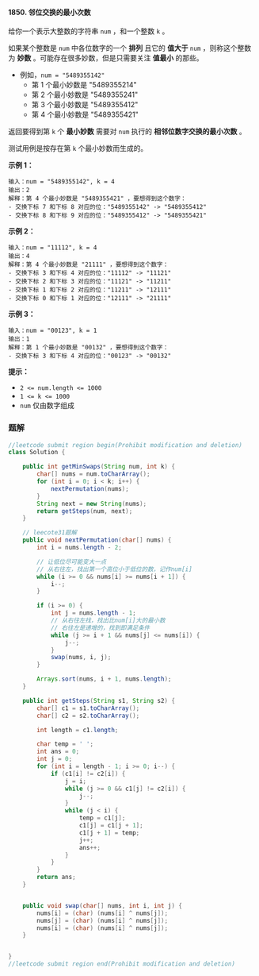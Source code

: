 #### 1850. 邻位交换的最小次数

给你一个表示大整数的字符串 `num` ，和一个整数 `k` 。

如果某个整数是 `num` 中各位数字的一个 **排列** 且它的 **值大于** `num` ，则称这个整数为 **妙数** 。可能存在很多妙数，但是只需要关注 **值最小** 的那些。

* 例如，`num = "5489355142"` 
  * 第 1 个最小妙数是 "5489355214"
  * 第 2 个最小妙数是 "5489355241"
  * 第 3 个最小妙数是 "5489355412"
  * 第 4 个最小妙数是 "5489355421"

返回要得到第 `k` 个 **最小妙数** 需要对 `num` 执行的 **相邻位数字交换的最小次数** 。

测试用例是按存在第 `k` 个最小妙数而生成的。

**示例 1：**

```shell
输入：num = "5489355142", k = 4
输出：2
解释：第 4 个最小妙数是 "5489355421" ，要想得到这个数字：
- 交换下标 7 和下标 8 对应的位："5489355142" -> "5489355412"
- 交换下标 8 和下标 9 对应的位："5489355412" -> "5489355421"
```

**示例 2：**

```shell
输入：num = "11112", k = 4
输出：4
解释：第 4 个最小妙数是 "21111" ，要想得到这个数字：
- 交换下标 3 和下标 4 对应的位："11112" -> "11121"
- 交换下标 2 和下标 3 对应的位："11121" -> "11211"
- 交换下标 1 和下标 2 对应的位："11211" -> "12111"
- 交换下标 0 和下标 1 对应的位："12111" -> "21111"
```

**示例 3：**

```shell
输入：num = "00123", k = 1
输出：1
解释：第 1 个最小妙数是 "00132" ，要想得到这个数字：
- 交换下标 3 和下标 4 对应的位："00123" -> "00132"
```

**提示：**

- `2 <= num.length <= 1000`
- `1 <= k <= 1000`
- `num` 仅由数字组成

### 题解

```java
//leetcode submit region begin(Prohibit modification and deletion)
class Solution {

    public int getMinSwaps(String num, int k) {
        char[] nums = num.toCharArray();
        for (int i = 0; i < k; i++) {
            nextPermutation(nums);
        }
        String next = new String(nums);
        return getSteps(num, next);
    }

    // leecote31题解
    public void nextPermutation(char[] nums) {
        int i = nums.length - 2;

        // 让低位尽可能变大一点
        // 从右往左，找出第一个高位小于低位的数，记作num[i]
        while (i >= 0 && nums[i] >= nums[i + 1]) {
            i--;
        }

        if (i >= 0) {
            int j = nums.length - 1;
            // 从右往左找，找出比num[i]大的最小数
            // 右往左是递增的，找到即满足条件
            while (j >= i + 1 && nums[j] <= nums[i]) {
                j--;
            }
            swap(nums, i, j);
        }

        Arrays.sort(nums, i + 1, nums.length);
    }

    public int getSteps(String s1, String s2) {
        char[] c1 = s1.toCharArray();
        char[] c2 = s2.toCharArray();

        int length = c1.length;

        char temp = ' ';
        int ans = 0;
        int j = 0;
        for (int i = length - 1; i >= 0; i--) {
            if (c1[i] != c2[i]) {
                j = i;
                while (j >= 0 && c1[j] != c2[i]) {
                    j--;
                }
                while (j < i) {
                    temp = c1[j];
                    c1[j] = c1[j + 1];
                    c1[j + 1] = temp;
                    j++;
                    ans++;
                }
            }
        }
        return ans;
    }


    public void swap(char[] nums, int i, int j) {
        nums[i] = (char) (nums[i] ^ nums[j]);
        nums[j] = (char) (nums[i] ^ nums[j]);
        nums[i] = (char) (nums[i] ^ nums[j]);
    }


}
//leetcode submit region end(Prohibit modification and deletion)

```

